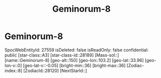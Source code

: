 ﻿---
title: "Geminorum-8"
location: [33.96,103.2,150]
type: Station
tags:
- astro/Star

---

# Geminorum-8

SpocWebEntityId: 27559
isDeleted: false
isReadOnly: false
confidential: public
[star-class::A3]
[star-class-id::28189]
[Mass-sol::]
[name::Geminorum-8]
[geo-alt::150]
[geo-lon::103.2]
[geo-lat::33.96]
[geo-lon-v::0]
[geo-lat-v::-0.05]
[bright-min::36]
[bright-max::36]
[Zodiac-index::8]
[ZodiacId::28120]
[NextStarId::]

